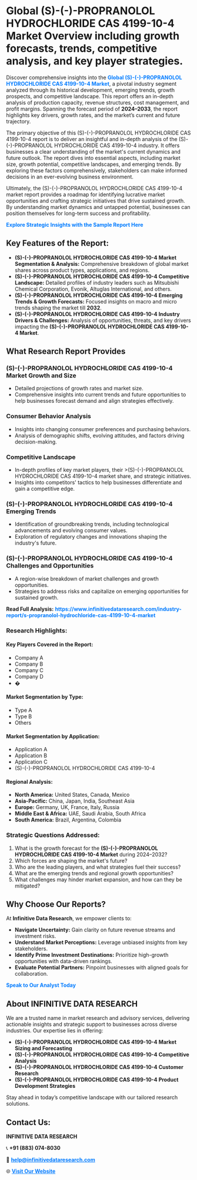 <h1>Global (S)-(-)-PROPRANOLOL HYDROCHLORIDE CAS 4199-10-4 Market Overview including growth forecasts, trends, competitive analysis, and key player strategies.</h1>
<p>
Discover comprehensive insights into the 
<a href="https://www.infinitivedataresearch.com/industry-report/s-propranolol-hydrochloride-cas-4199-10-4-market" rel="dofollow" style="color: #007BFF; text-decoration: none;"><strong>Global (S)-(-)-PROPRANOLOL HYDROCHLORIDE CAS 4199-10-4 Market</strong></a>, a pivotal industry segment analyzed through its historical development, emerging trends, growth prospects, and competitive landscape. This report offers an in-depth analysis of production capacity, revenue structures, cost management, and profit margins. Spanning the forecast period of <strong>2024–2033</strong>, the report highlights key drivers, growth rates, and the market’s current and future trajectory.
</p>
<p>
The primary objective of this (S)-(-)-PROPRANOLOL HYDROCHLORIDE CAS 4199-10-4 report is to deliver an insightful and in-depth analysis of the (S)-(-)-PROPRANOLOL HYDROCHLORIDE CAS 4199-10-4 industry. It offers businesses a clear understanding of the market's current dynamics and future outlook. The report dives into essential aspects, including market size, growth potential, competitive landscapes, and emerging trends. By exploring these factors comprehensively, stakeholders can make informed decisions in an ever-evolving business environment.
</p>
<p>
Ultimately, the (S)-(-)-PROPRANOLOL HYDROCHLORIDE CAS 4199-10-4 market report provides a roadmap for identifying lucrative market opportunities and crafting strategic initiatives that drive sustained growth. By understanding market dynamics and untapped potential, businesses can position themselves for long-term success and profitability.
</p>
<p>
<a href="https://www.infinitivedataresearch.com/request-sample/reportId=103573" style="color: #007BFF; text-decoration: none;"><strong>Explore Strategic Insights with the Sample Report Here</strong></a>
</p>

<h2>Key Features of the Report:</h2>
<ul>
<li><strong>(S)-(-)-PROPRANOLOL HYDROCHLORIDE CAS 4199-10-4 Market Segmentation & Analysis:</strong> Comprehensive breakdown of global market shares across product types, applications, and regions.</li>
<li><strong>(S)-(-)-PROPRANOLOL HYDROCHLORIDE CAS 4199-10-4 Competitive Landscape:</strong> Detailed profiles of industry leaders such as Mitsubishi Chemical Corporation, Evonik, Altuglas International, and others.</li>
<li><strong>(S)-(-)-PROPRANOLOL HYDROCHLORIDE CAS 4199-10-4 Emerging Trends & Growth Forecasts:</strong> Focused insights on macro and micro trends shaping the market till <strong>2032</strong>.</li>
<li><strong>(S)-(-)-PROPRANOLOL HYDROCHLORIDE CAS 4199-10-4 Industry Drivers & Challenges:</strong> Analysis of opportunities, threats, and key drivers impacting the <strong>(S)-(-)-PROPRANOLOL HYDROCHLORIDE CAS 4199-10-4 Market</strong>.</li>
</ul>

<h2>What Research Report Provides</h2>
<h3>(S)-(-)-PROPRANOLOL HYDROCHLORIDE CAS 4199-10-4 Market Growth and Size</h3>
<ul>
<li>Detailed projections of growth rates and market size.</li>
<li>Comprehensive insights into current trends and future opportunities to help businesses forecast demand and align strategies effectively.</li>
</ul>

<h3>Consumer Behavior Analysis</h3>
<ul>
<li>Insights into changing consumer preferences and purchasing behaviors.</li>
<li>Analysis of demographic shifts, evolving attitudes, and factors driving decision-making.</li>
</ul>

<h3>Competitive Landscape</h3>
<ul>
<li>In-depth profiles of key market players, their >(S)-(-)-PROPRANOLOL HYDROCHLORIDE CAS 4199-10-4 market share, and strategic initiatives.</li>
<li>Insights into competitors' tactics to help businesses differentiate and gain a competitive edge.</li>
</ul>

<h3>(S)-(-)-PROPRANOLOL HYDROCHLORIDE CAS 4199-10-4 Emerging Trends</h3>
<ul>
<li>Identification of groundbreaking trends, including technological advancements and evolving consumer values.</li>
<li>Exploration of regulatory changes and innovations shaping the industry's future.</li>
</ul>

<h3>(S)-(-)-PROPRANOLOL HYDROCHLORIDE CAS 4199-10-4 Challenges and Opportunities</h3>
<ul>
<li>A region-wise breakdown of market challenges and growth opportunities.</li>
<li>Strategies to address risks and capitalize on emerging opportunities for sustained growth.</li>
</ul>
<p><strong>Read Full Analysis:</strong> <a href="https://www.infinitivedataresearch.com/industry-report/s-propranolol-hydrochloride-cas-4199-10-4-market" rel="dofollow" style="color: #007BFF; text-decoration: none;"><strong>https://www.infinitivedataresearch.com/industry-report/s-propranolol-hydrochloride-cas-4199-10-4-market</strong></a></p>
<h3>Research Highlights:</h3>
<h4>Key Players Covered in the Report:</h4>
<ul><li>Company A</li><li>Company B</li><li>Company C</li><li>Company D</li><li>�</li></ul>
<h4>Market Segmentation by Type:</h4>
<ul><li>Type A</li><li>Type B</li><li>Others</li></ul>
<h4>Market Segmentation by Application:</h4>
<ul><li>Application A</li><li>Application B</li><li>Application C</li><li>(S)-(-)-PROPRANOLOL HYDROCHLORIDE CAS 4199-10-4</li></ul>

<h4>Regional Analysis:</h4>
<ul>
<li><strong>North America:</strong> United States, Canada, Mexico</li>
<li><strong>Asia-Pacific:</strong> China, Japan, India, Southeast Asia</li>
<li><strong>Europe:</strong> Germany, UK, France, Italy, Russia</li>
<li><strong>Middle East & Africa:</strong> UAE, Saudi Arabia, South Africa</li>
<li><strong>South America:</strong> Brazil, Argentina, Colombia</li>
</ul>

<h3>Strategic Questions Addressed:</h3>
<ol>
<li>What is the growth forecast for the <strong>(S)-(-)-PROPRANOLOL HYDROCHLORIDE CAS 4199-10-4 Market</strong> during 2024–2032?</li>
<li>Which forces are shaping the market's future?</li>
<li>Who are the leading players, and what strategies fuel their success?</li>
<li>What are the emerging trends and regional growth opportunities?</li>
<li>What challenges may hinder market expansion, and how can they be mitigated?</li>
</ol>

<h2>Why Choose Our Reports?</h2>
<p>At <strong>Infinitive Data Research</strong>, we empower clients to:</p>
<ul>
<li><strong>Navigate Uncertainty:</strong> Gain clarity on future revenue streams and investment risks.</li>
<li><strong>Understand Market Perceptions:</strong> Leverage unbiased insights from key stakeholders.</li>
<li><strong>Identify Prime Investment Destinations:</strong> Prioritize high-growth opportunities with data-driven rankings.</li>
<li><strong>Evaluate Potential Partners:</strong> Pinpoint businesses with aligned goals for collaboration.</li>
</ul>
<p><a href="https://www.infinitivedataresearch.com/industry-report/s-propranolol-hydrochloride-cas-4199-10-4-market" rel="dofollow" style="color: #007BFF; text-decoration: none;"><strong>Speak to Our Analyst Today</strong></a></p>

<h2>About INFINITIVE DATA RESEARCH</h2>
<p>We are a trusted name in market research and advisory services, delivering actionable insights and strategic support to businesses across diverse industries. Our expertise lies in offering:</p>
<ul>
<li><strong>(S)-(-)-PROPRANOLOL HYDROCHLORIDE CAS 4199-10-4 Market Sizing and Forecasting</strong></li>
<li><strong>(S)-(-)-PROPRANOLOL HYDROCHLORIDE CAS 4199-10-4 Competitive Analysis</strong></li>
<li><strong>(S)-(-)-PROPRANOLOL HYDROCHLORIDE CAS 4199-10-4 Customer Research</strong></li>
<li><strong>(S)-(-)-PROPRANOLOL HYDROCHLORIDE CAS 4199-10-4 Product Development Strategies</strong></li>
</ul>
<p>Stay ahead in today’s competitive landscape with our tailored research solutions.</p>

<h2>Contact Us:</h2>
<p><strong>INFINITIVE DATA RESEARCH</strong></p>
<p>📞 <strong>+91 (883) 074-8030</strong></p>
<p>📧 <strong><a href="mailto:help@infinitivedataresearch.com" style="color: #007BFF;">help@infinitivedataresearch.com</a></strong></p>
<p>🌐 <strong><a href="https://www.infinitivedataresearch.com" rel="dofollow" style="color: #007BFF;">Visit Our Website</a></strong></p>